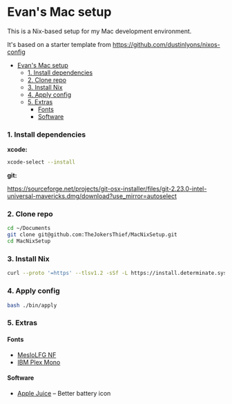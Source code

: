 # Evan's Mac setup

This is a Nix-based setup for my Mac development environment.

It's based on a starter template from https://github.com/dustinlyons/nixos-config


- [Evan's Mac setup](#evans-mac-setup)
    - [1. Install dependencies](#1-install-dependencies)
    - [2. Clone repo](#2-clone-repo)
    - [3. Install Nix](#3-install-nix)
    - [4. Apply config](#4-apply-config)
    - [5. Extras](#5-extras)
      - [Fonts](#fonts)
      - [Software](#software)


### 1. Install dependencies

**xcode:**
```sh
xcode-select --install
```

**git:**

https://sourceforge.net/projects/git-osx-installer/files/git-2.23.0-intel-universal-mavericks.dmg/download?use_mirror=autoselect

### 2. Clone repo

```sh
cd ~/Documents
git clone git@github.com:TheJokersThief/MacNixSetup.git
cd MacNixSetup
```

### 3. Install Nix
```sh
curl --proto '=https' --tlsv1.2 -sSf -L https://install.determinate.systems/nix | sh -s -- install
```

### 4. Apply config
```sh
bash ./bin/apply
```


### 5. Extras

#### Fonts

* [MesloLFG NF](https://github.com/romkatv/powerlevel10k-media/raw/master/MesloLGS%20NF%20Regular.ttf)
* [IBM Plex Mono](https://fonts.google.com/specimen/IBM+Plex+Mono)

#### Software

* [Apple Juice](https://github.com/raphaelhanneken/apple-juice/releases) – Better battery icon